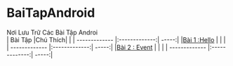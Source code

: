 # BaiTapAndroid
Nơi Lưu Trữ Các Bài Tập Androi </br>
|    Bài Tập                                                                        |Chú Thích|        |
| ------------- |:-------------:| -----:|
|[Bài 1 :Hello](https://github.com/Vanngoc98/Hello/tree/master)                     |         |        |
| ------------- |:-------------:| -----:|
|[Bài 2 : Event](https://github.com/Vanngoc98/BaiTap-Su-ly-su-kien/tree/master)     |         |        |
| ------------- |:-------------:| -----:|

